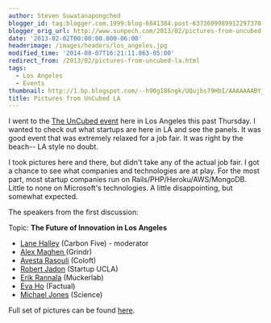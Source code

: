 ```yaml
---
author: Steven Suwatanapongched
blogger_id: tag:blogger.com,1999:blog-6841384.post-6373609989912297370
blogger_orig_url: http://www.sunpech.com/2013/02/pictures-from-uncubed-la.html
date: '2013-02-02T00:00:00.000-06:00'
headerimage: /images/headers/los_angeles.jpg
modified_time: '2014-08-07T16:21:11.863-05:00'
redirect_from: /2013/02/pictures-from-uncubed-la.html
tags:
  - Los Angeles
  - Events
thumbnail: http://1.bp.blogspot.com/--h90gI86ngk/UQujbs79HbI/AAAAAAABYjk/uTbcvf8c3X8/s600/2013-01-31+at+13-07-49.jpg
title: Pictures from UnCubed LA
---
```



I went to the <a href="http://getuncubed.com/employers/?filter=la">The UnCubed event</a> here in Los Angeles this past Thursday. I wanted to check out what startups are here in LA and see the panels. It was good event that was extremely relaxed for a job fair. It was right by the beach-- LA style no doubt.

I took pictures here and there, but didn't take any of the actual job fair. I got a chance to see what companies and technologies are at play. For the most part, most startup companies run on Rails/PHP/Heroku/AWS/MongoDB. Little to none on Microsoft's technologies. A little disappointing, but somewhat expected.

The speakers from the first discussion:

Topic: <b>The Future of Innovation in Los Angeles</b>

<ul>
  <li><a href="https://twitter.com/thinknow">Lane Halley</a> (Carbon Five) - moderator</li>
  <li><a href="http://www.crunchbase.com/person/alex-maghen">Alex Maghen </a>(Grindr)</li>
  <li><a href="https://twitter.com/avestar">Avesta Rasouli</a> (Coloft)</li>
  <li><a href="https://twitter.com/robertjadon">Robert Jadon</a> (Startup UCLA)</li>
  <li><a href="https://twitter.com/ersf">Erik Rannala</a> (Muckerlab)</li>
  <li><a href="https://twitter.com/eva_ho">Eva Ho</a> (Factual)</li>
  <li><a href="https://twitter.com/mjones">Michael Jones</a> (Science)</li>
</ul>

Full set of pictures can be found <a href="https://picasaweb.google.com/101693597219413173200/2013LAUnCubed">here</a>.

<img   border="0" src="http://1.bp.blogspot.com/--h90gI86ngk/UQujbs79HbI/AAAAAAABYjk/uTbcvf8c3X8/s400/2013-01-31+at+13-07-49.jpg" alt="" />

<img   border="0" src="http://2.bp.blogspot.com/-7hj6KQbfsFM/UQujg6EyJII/AAAAAAABYow/v-xsrc9ts7s/s400/2013-01-31+at+13-11-07.jpg" alt="" />

<img   border="0"  src="http://3.bp.blogspot.com/-zJOACwDmWO4/UQujc-776lI/AAAAAAABYjs/BJ0-lryv5rE/s400/2013-01-31+at+13-08-03.jpg" alt=""  />

<img   border="0" src="http://3.bp.blogspot.com/-bocugt6XYGo/UQujkBD2mMI/AAAAAAABYkc/8no0uZJ8ysw/s400/2013-01-31+at+13-41-50.jpg" alt="" />

<img   border="0"  src="http://1.bp.blogspot.com/-Mm8eCG8RT7I/UQujlwybObI/AAAAAAABYks/QcsrOfawcmk/s400/2013-01-31+at+14-16-20.jpg" alt=""  />

<img   border="0"  src="http://3.bp.blogspot.com/-sxTOTeXi-8I/UQujoHFR19I/AAAAAAABYk8/ydwPMHNAz6U/s400/2013-01-31+at+14-19-11.jpg" alt=""  />

<img   border="0" src="http://2.bp.blogspot.com/-94tgkn8eA_s/UQujpG2lVMI/AAAAAAABYlE/4sxxjf3Nisg/s400/2013-01-31+at+14-19-18.jpg" alt="" />

<img   border="0" src="http://1.bp.blogspot.com/-am7eR5egUFE/UQujqF3SwzI/AAAAAAABYlM/lqiZEWDIl-c/s400/2013-01-31+at+14-19-23.jpg" alt="" />

<img   border="0" src="http://4.bp.blogspot.com/-DVL0eM_ilpU/UQujrBr_24I/AAAAAAABYlU/08I0XrV3DVs/s400/2013-01-31+at+14-19-31.jpg" alt="" />

<img   border="0" src="http://1.bp.blogspot.com/-WkudmvYxVU8/UQujsF0jWRI/AAAAAAABYlc/HTMBpLhDPuQ/s400/2013-01-31+at+14-19-34.jpg" alt="" />

<img   border="0" src="http://2.bp.blogspot.com/-2hRiqmB9C_I/UQuj0ekuICI/AAAAAAABYmc/KyN-kaRIOtU/s400/2013-01-31+at+16-40-04.jpg" alt="" />

<img   border="0" src="http://1.bp.blogspot.com/-smEme-1AJ5A/UQuj4wrRmsI/AAAAAAABYm8/xRZuEvHmlHU/s400/2013-01-31+at+16-40-42.jpg" alt="" />